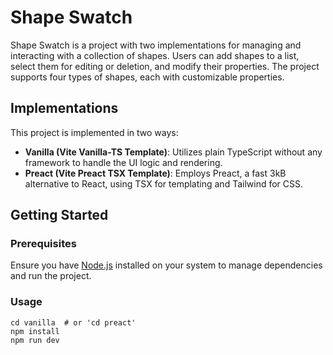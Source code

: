 # Shape Swatch

Shape Swatch is a project with two implementations for managing and interacting with a collection of shapes. Users can add shapes to a list, select them for editing or deletion, and modify their properties. The project supports four types of shapes, each with customizable properties.

## Implementations

This project is implemented in two ways:

- **Vanilla (Vite Vanilla-TS Template)**: Utilizes plain TypeScript without any framework to handle the UI logic and rendering.
- **Preact (Vite Preact TSX Template)**: Employs Preact, a fast 3kB alternative to React, using TSX for templating and Tailwind for CSS.

## Getting Started

### Prerequisites

Ensure you have [Node.js](https://nodejs.org/) installed on your system to manage dependencies and run the project.

### Usage

```
cd vanilla  # or 'cd preact'
npm install
npm run dev
```
